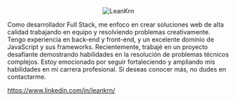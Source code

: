 <div align="center">
    <img src="https://res.cloudinary.com/dtfppvicy/image/upload/v1678810170/BannerGit_hpl0os.png" alt="LeanKrn"  />
</div>





Como desarrollador Full Stack, me enfoco en crear soluciones web de alta calidad trabajando en equipo y resolviendo problemas creativamente. Tengo experiencia en back-end y front-end, y un excelente dominio de JavaScript y sus frameworks. Recientemente, trabajé en un proyecto desafiante demostrando habilidades en la resolución de problemas técnicos complejos. Estoy emocionado por seguir fortaleciendo y ampliando mis habilidades en mi carrera profesional. Si deseas conocer más, no dudes en contactarme.

https://www.linkedin.com/in/leankrn/
